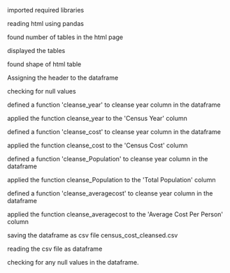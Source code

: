 imported required libraries

reading html using pandas

found number of tables in the html page

displayed the tables

found shape of html table

Assigning the header to the dataframe

checking for null values

defined a function 'cleanse_year' to cleanse year column in the dataframe

applied the function cleanse_year to the 'Census Year' column

defined a function 'cleanse_cost' to cleanse year column in the dataframe

applied the function cleanse_cost to the 'Census Cost' column

defined a function 'cleanse_Population' to cleanse year column in the dataframe

applied the function cleanse_Population to the 'Total Population' column

defined a function 'cleanse_averagecost' to cleanse year column in the dataframe

applied the function cleanse_averagecost to the 'Average Cost Per Person' column

saving the dataframe as csv file census_cost_cleansed.csv

reading the csv file as dataframe

checking for any null values in the dataframe.
